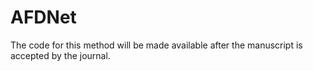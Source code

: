 # AFDNet
The code for this method will be made available after the manuscript is accepted by the journal.
